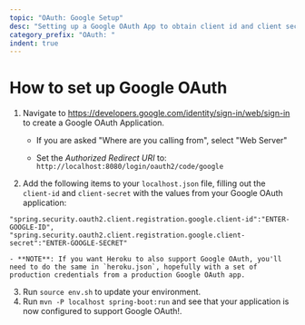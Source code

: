 ```yaml
---
topic: "OAuth: Google Setup"
desc: "Setting up a Google OAuth App to obtain client id and client secret"
category_prefix: "OAuth: "
indent: true
---
```



# How to set up Google OAuth

1. Navigate to <https://developers.google.com/identity/sign-in/web/sign-in> to create a Google OAuth Application.
    - If you are asked "Where are you calling from", select "Web Server"

    - Set the *Authorized Redirect URI* to: `http://localhost:8080/login/oauth2/code/google`
2. Add the following items to your `localhost.json` file, filling out the `client-id` and `client-secret` with the values from 
your Google OAuth application:
```
"spring.security.oauth2.client.registration.google.client-id":"ENTER-GOOGLE-ID",
"spring.security.oauth2.client.registration.google.client-secret":"ENTER-GOOGLE-SECRET"
```
    - **NOTE**: If you want Heroku to also support Google OAuth, you'll need to do the same in `heroku.json`, hopefully with a set of production credentials from a production Google OAuth app.
3. Run `source env.sh` to update your environment.
4. Run `mvn -P localhost spring-boot:run` and see that your application is now configured to support Google OAuth!.
